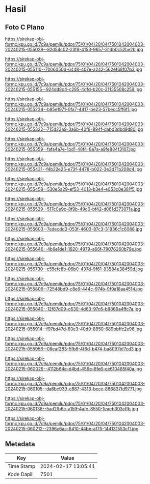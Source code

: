 # Hasil

## Foto C Plano

https://sirekap-obj-formc.kpu.go.id/7c9a/pemilu/pdpr/75/01/04/20/04/7501042004003-20240215-055029--82d54c02-23f6-4153-9657-31db0c52be2b.jpg

https://sirekap-obj-formc.kpu.go.id/7c9a/pemilu/pdpr/75/01/04/20/04/7501042004003-20240215-055110--7006050d-6448-407e-a242-562ef68f07b3.jpg

https://sirekap-obj-formc.kpu.go.id/7c9a/pemilu/pdpr/75/01/04/20/04/7501042004003-20240215-055155--924dd8c4-c295-4dfd-b20c-21135508c259.jpg

https://sirekap-obj-formc.kpu.go.id/7c9a/pemilu/pdpr/75/01/04/20/04/7501042004003-20240215-055234--b85e1971-0fa7-4417-be23-57becc5ff6f1.jpg

https://sirekap-obj-formc.kpu.go.id/7c9a/pemilu/pdpr/75/01/04/20/04/7501042004003-20240215-055322--715d23a9-3a6b-40f8-894f-dabd3dbd9d80.jpg

https://sirekap-obj-formc.kpu.go.id/7c9a/pemilu/pdpr/75/01/04/20/04/7501042004003-20240215-055359--fafa4a7e-1bd1-48f4-8a7a-a9fe884f3107.jpg

https://sirekap-obj-formc.kpu.go.id/7c9a/pemilu/pdpr/75/01/04/20/04/7501042004003-20240215-055431--f4b22e25-e73f-4478-b022-3e3d71b208d4.jpg

https://sirekap-obj-formc.kpu.go.id/7c9a/pemilu/pdpr/75/01/04/20/04/7501042004003-20240215-055458--530e5a29-ef53-4013-b3e4-e053c0e381f5.jpg

https://sirekap-obj-formc.kpu.go.id/7c9a/pemilu/pdpr/75/01/04/20/04/7501042004003-20240215-055529--517c0e9c-8f9b-49c0-bf42-d061d373071a.jpg

https://sirekap-obj-formc.kpu.go.id/7c9a/pemilu/pdpr/75/01/04/20/04/7501042004003-20240215-055603--7edecdd3-053f-4603-87c3-31836c1c6088.jpg

https://sirekap-obj-formc.kpu.go.id/7c9a/pemilu/pdpr/75/01/04/20/04/7501042004003-20240215-055646--4b6e1de1-1920-4979-a66f-79076260b79e.jpg

https://sirekap-obj-formc.kpu.go.id/7c9a/pemilu/pdpr/75/01/04/20/04/7501042004003-20240215-055730--c55cfc8b-09b0-437d-9f61-83584e38459d.jpg

https://sirekap-obj-formc.kpu.go.id/7c9a/pemilu/pdpr/75/01/04/20/04/7501042004003-20240215-055806--72548bd9-c8e6-444c-974b-9f9a18aa4514.jpg

https://sirekap-obj-formc.kpu.go.id/7c9a/pemilu/pdpr/75/01/04/20/04/7501042004003-20240215-055840--12f87d09-c630-4d63-97c6-b8869a4ffc7a.jpg

https://sirekap-obj-formc.kpu.go.id/7c9a/pemilu/pdpr/75/01/04/20/04/7501042004003-20240215-055914--f97bd47d-60e3-40d9-8950-689bbffc2e96.jpg

https://sirekap-obj-formc.kpu.go.id/7c9a/pemilu/pdpr/75/01/04/20/04/7501042004003-20240215-055956--08eaf283-5fb6-4f6d-b474-ba8097bf7cd3.jpg

https://sirekap-obj-formc.kpu.go.id/7c9a/pemilu/pdpr/75/01/04/20/04/7501042004003-20240215-060029--4112b64e-d4bd-456e-8fe6-ce610485f40a.jpg

https://sirekap-obj-formc.kpu.go.id/7c9a/pemilu/pdpr/75/01/04/20/04/7501042004003-20240215-060105--da6bc939-c887-4313-bece-886837fd9771.jpg

https://sirekap-obj-formc.kpu.go.id/7c9a/pemilu/pdpr/75/01/04/20/04/7501042004003-20240215-060138--5ad2fb6c-a159-4afe-8550-1eaeb303cffb.jpg

https://sirekap-obj-formc.kpu.go.id/7c9a/pemilu/pdpr/75/01/04/20/04/7501042004003-20240215-060212--2396c6ac-8410-44be-af75-144131553cf1.jpg


## Metadata

| Key        | Value               |
| ---------- | ------------------- |
| Time Stamp | 2024-02-17 13:05:41 |
| Kode Dapil | 7501                |



